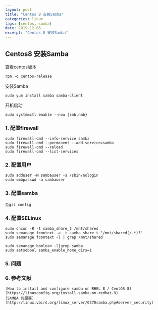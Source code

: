 ```yaml
---
layout: post
title: "Centos 8 安装Samba"
categories: linux
tags: [centos, samba]
date: 2019-12-06
excerpt: "Centos 8 安装Samba"
---
```


## Centos8 安装Samba

查看centos版本

    rpm -q centos-release

安装Samba

    sudo yum install samba samba-client

开机启动

    sudo systemctl enable --now {smb,nmb}

### 1. 配置firewall

    sudo firewall-cmd --info-service samba
    sudo firewall-cmd --permanent --add-service=samba
    sudo firewall-cmd --reload
    sudo firewall-cmd --list-services

### 2. 配置用户

    sudo adduser -M sambauser -s /sbin/nologin
    sudo smbpasswd -a sambauser

### 3. 配置samba

    见git config

### 4. 配置SELinux

    sudo chcon -R -t samba_share_t /mnt/shared
    sudo semanage fcontext -a -t samba_share_t "/mnt/shared(/.*)?"
    sudo semanage fcontext -l | grep /mnt/shared

    sudo semanage boolean -l|grep samba
    sudo setsebool samba_enable_home_dirs=1

### 5. 问题

### 6. 参考文献

    [How to install and configure samba on RHEL 8 / CentOS 8](https://linuxconfig.org/install-samba-on-redhat-8)
    [SAMBA 伺服器](http://linux.vbird.org/linux_server/0370samba.php#server_security)

